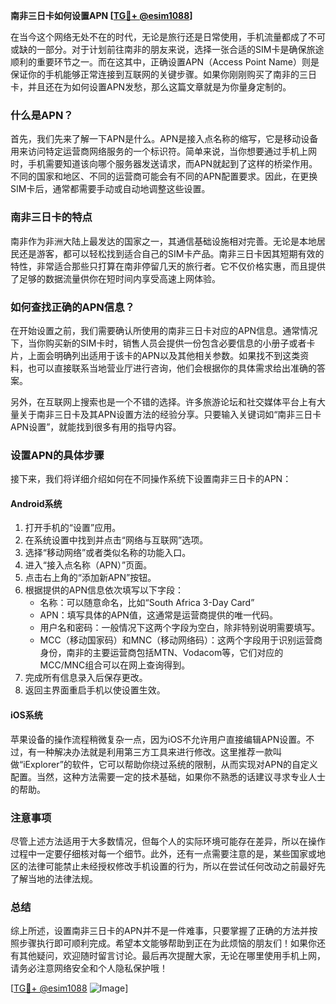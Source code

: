 **南非三日卡如何设置APN [[TG💪+ @esim1088](https://t.me/s/esim1088)]**

在当今这个网络无处不在的时代，无论是旅行还是日常使用，手机流量都成了不可或缺的一部分。对于计划前往南非的朋友来说，选择一张合适的SIM卡是确保旅途顺利的重要环节之一。而在这其中，正确设置APN（Access Point Name）则是保证你的手机能够正常连接到互联网的关键步骤。如果你刚刚购买了南非的三日卡，并且还在为如何设置APN发愁，那么这篇文章就是为你量身定制的。

### 什么是APN？

首先，我们先来了解一下APN是什么。APN是接入点名称的缩写，它是移动设备用来访问特定运营商网络服务的一个标识符。简单来说，当你想要通过手机上网时，手机需要知道该向哪个服务器发送请求，而APN就起到了这样的桥梁作用。不同的国家和地区、不同的运营商可能会有不同的APN配置要求。因此，在更换SIM卡后，通常都需要手动或自动地调整这些设置。

### 南非三日卡的特点

南非作为非洲大陆上最发达的国家之一，其通信基础设施相对完善。无论是本地居民还是游客，都可以轻松找到适合自己的SIM卡产品。南非三日卡因其短期有效的特性，非常适合那些只打算在南非停留几天的旅行者。它不仅价格实惠，而且提供了足够的数据流量供你在短时间内享受高速上网体验。

### 如何查找正确的APN信息？

在开始设置之前，我们需要确认所使用的南非三日卡对应的APN信息。通常情况下，当你购买新的SIM卡时，销售人员会提供一份包含必要信息的小册子或者卡片，上面会明确列出适用于该卡的APN以及其他相关参数。如果找不到这类资料，也可以直接联系当地营业厅进行咨询，他们会根据你的具体需求给出准确的答案。

另外，在互联网上搜索也是一个不错的选择。许多旅游论坛和社交媒体平台上有大量关于南非三日卡及其APN设置方法的经验分享。只要输入关键词如“南非三日卡APN设置”，就能找到很多有用的指导内容。

### 设置APN的具体步骤

接下来，我们将详细介绍如何在不同操作系统下设置南非三日卡的APN：

#### Android系统

1. 打开手机的“设置”应用。
2. 在系统设置中找到并点击“网络与互联网”选项。
3. 选择“移动网络”或者类似名称的功能入口。
4. 进入“接入点名称（APN）”页面。
5. 点击右上角的“添加新APN”按钮。
6. 根据提供的APN信息依次填写以下字段：
   - 名称：可以随意命名，比如“South Africa 3-Day Card”
   - APN：填写具体的APN值，这通常是运营商提供的唯一代码。
   - 用户名和密码：一般情况下这两个字段为空白，除非特别说明需要填写。
   - MCC（移动国家码）和MNC（移动网络码）：这两个字段用于识别运营商身份，南非的主要运营商包括MTN、Vodacom等，它们对应的MCC/MNC组合可以在网上查询得到。
7. 完成所有信息录入后保存更改。
8. 返回主界面重启手机以使设置生效。

#### iOS系统

苹果设备的操作流程稍微复杂一点，因为iOS不允许用户直接编辑APN设置。不过，有一种解决办法就是利用第三方工具来进行修改。这里推荐一款叫做“iExplorer”的软件，它可以帮助你绕过系统的限制，从而实现对APN的自定义配置。当然，这种方法需要一定的技术基础，如果你不熟悉的话建议寻求专业人士的帮助。

### 注意事项

尽管上述方法适用于大多数情况，但每个人的实际环境可能存在差异，所以在操作过程中一定要仔细核对每一个细节。此外，还有一点需要注意的是，某些国家或地区的法律可能禁止未经授权修改手机设置的行为，所以在尝试任何改动之前最好先了解当地的法律法规。

### 总结

综上所述，设置南非三日卡的APN并不是一件难事，只要掌握了正确的方法并按照步骤执行即可顺利完成。希望本文能够帮助到正在为此烦恼的朋友们！如果你还有其他疑问，欢迎随时留言讨论。最后再次提醒大家，无论在哪里使用手机上网，请务必注意网络安全和个人隐私保护哦！

[[TG💪+ @esim1088](https://t.me/s/esim1088) ![Image](https://i.postimg.cc/4NQfJmqS/Snipaste-2025-05-13-00-14-12.png)]